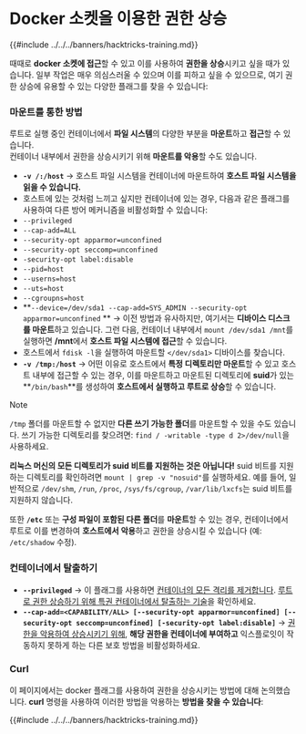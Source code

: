 # Docker 소켓을 이용한 권한 상승

{{#include ../../../banners/hacktricks-training.md}}

때때로 **docker 소켓에 접근**할 수 있고 이를 사용하여 **권한을 상승**시키고 싶을 때가 있습니다. 일부 작업은 매우 의심스러울 수 있으며 이를 피하고 싶을 수 있으므로, 여기 권한 상승에 유용할 수 있는 다양한 플래그를 찾을 수 있습니다:

### 마운트를 통한 방법

루트로 실행 중인 컨테이너에서 **파일 시스템**의 다양한 부분을 **마운트**하고 **접근**할 수 있습니다.\
컨테이너 내부에서 권한을 상승시키기 위해 **마운트를 악용**할 수도 있습니다.

- **`-v /:/host`** -> 호스트 파일 시스템을 컨테이너에 마운트하여 **호스트 파일 시스템을 읽을 수 있습니다.**
- 호스트에 있는 것처럼 느끼고 싶지만 컨테이너에 있는 경우, 다음과 같은 플래그를 사용하여 다른 방어 메커니즘을 비활성화할 수 있습니다:
- `--privileged`
- `--cap-add=ALL`
- `--security-opt apparmor=unconfined`
- `--security-opt seccomp=unconfined`
- `-security-opt label:disable`
- `--pid=host`
- `--userns=host`
- `--uts=host`
- `--cgroupns=host`
- \*\*`--device=/dev/sda1 --cap-add=SYS_ADMIN --security-opt apparmor=unconfined` \*\* -> 이전 방법과 유사하지만, 여기서는 **디바이스 디스크를 마운트**하고 있습니다. 그런 다음, 컨테이너 내부에서 `mount /dev/sda1 /mnt`를 실행하면 **/mnt**에서 **호스트 파일 시스템에 접근**할 수 있습니다.
- 호스트에서 `fdisk -l`을 실행하여 마운트할 `</dev/sda1>` 디바이스를 찾습니다.
- **`-v /tmp:/host`** -> 어떤 이유로 호스트에서 **특정 디렉토리만 마운트**할 수 있고 호스트 내부에 접근할 수 있는 경우, 이를 마운트하고 마운트된 디렉토리에 **suid**가 있는 **`/bin/bash`**를 생성하여 **호스트에서 실행하고 루트로 상승**할 수 있습니다.

> [!NOTE]
> `/tmp` 폴더를 마운트할 수 없지만 **다른 쓰기 가능한 폴더**를 마운트할 수 있을 수도 있습니다. 쓰기 가능한 디렉토리를 찾으려면: `find / -writable -type d 2>/dev/null`을 사용하세요.
>
> **리눅스 머신의 모든 디렉토리가 suid 비트를 지원하는 것은 아닙니다!** suid 비트를 지원하는 디렉토리를 확인하려면 `mount | grep -v "nosuid"`를 실행하세요. 예를 들어, 일반적으로 `/dev/shm`, `/run`, `/proc`, `/sys/fs/cgroup`, `/var/lib/lxcfs`는 suid 비트를 지원하지 않습니다.
>
> 또한 **`/etc`** 또는 **구성 파일이 포함된 다른 폴더**를 **마운트**할 수 있는 경우, 컨테이너에서 루트로 이를 변경하여 **호스트에서 악용**하고 권한을 상승시킬 수 있습니다 (예: `/etc/shadow` 수정).

### 컨테이너에서 탈출하기

- **`--privileged`** -> 이 플래그를 사용하면 [컨테이너의 모든 격리를 제거합니다](docker-privileged.md#what-affects). [루트로 권한 상승하기 위해 특권 컨테이너에서 탈출하는 기술](docker-breakout-privilege-escalation/#automatic-enumeration-and-escape)을 확인하세요.
- **`--cap-add=<CAPABILITY/ALL> [--security-opt apparmor=unconfined] [--security-opt seccomp=unconfined] [-security-opt label:disable]`** -> [권한을 악용하여 상승시키기 위해](../linux-capabilities.md), **해당 권한을 컨테이너에 부여하고** 익스플로잇이 작동하지 못하게 하는 다른 보호 방법을 비활성화하세요.

### Curl

이 페이지에서는 docker 플래그를 사용하여 권한을 상승시키는 방법에 대해 논의했습니다. **curl** 명령을 사용하여 이러한 방법을 악용하는 **방법을 찾을 수 있습니다**: 

{{#include ../../../banners/hacktricks-training.md}}
